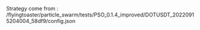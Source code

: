 Strategy come from : /flyingtoaster/particle_swarm/tests/PSO_0.1.4_improved/DOTUSDT_20220915204004_58df9/config.json